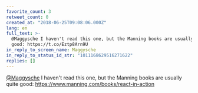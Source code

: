 ```yaml
---
favorite_count: 3
retweet_count: 0
created_at: "2018-06-25T09:08:06.000Z"
lang: en
full_text: >-
  @Maggysche I haven't read this one, but the Manning books are usually quite
  good: https://t.co/Eztp8Arn9U
in_reply_to_screen_name: Maggysche
in_reply_to_status_id_str: "1011168629516271622"
replies: []
---
```


[@Maggysche](https://twitter.com/Maggysche) I haven't read this one, but the
Manning books are usually quite good:
<https://www.manning.com/books/react-in-action>
